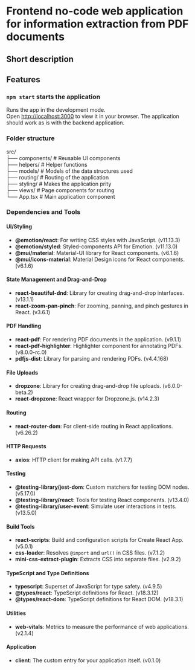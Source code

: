 # Frontend no-code web application for information extraction from PDF documents
## Short description

## Features


### `npm start` starts the application

Runs the app in the development mode.\
Open [http://localhost:3000](http://localhost:3000) to view it in your browser. The application should work as is with the backend application.

### Folder structure
src/ <br>
├── components/    # Reusable UI components<br>
├── helpers/       # Helper functions<br>
├── models/        # Models of the data structures used<br>
├── routing/       # Routing of the application<br>
├── styling/       # Makes the application prity<br>
├── views/         # Page components for routing<br>
└── App.tsx        # Main application component<br>


### Dependencies and Tools

#### UI/Styling
- **@emotion/react**: For writing CSS styles with JavaScript. (v11.13.3)
- **@emotion/styled**: Styled-components API for Emotion. (v11.13.0)
- **@mui/material**: Material-UI library for React components. (v6.1.6)
- **@mui/icons-material**: Material Design icons for React components. (v6.1.6)

#### State Management and Drag-and-Drop
- **react-beautiful-dnd**: Library for creating drag-and-drop interfaces. (v13.1.1)
- **react-zoom-pan-pinch**: For zooming, panning, and pinch gestures in React. (v3.6.1)

#### PDF Handling
- **react-pdf**: For rendering PDF documents in the application. (v9.1.1)
- **react-pdf-highlighter**: Highlighter component for annotating PDFs. (v8.0.0-rc.0)
- **pdfjs-dist**: Library for parsing and rendering PDFs. (v4.4.168)

#### File Uploads
- **dropzone**: Library for creating drag-and-drop file uploads. (v6.0.0-beta.2)
- **react-dropzone**: React wrapper for Dropzone.js. (v14.2.3)

#### Routing
- **react-router-dom**: For client-side routing in React applications. (v6.26.2)

#### HTTP Requests
- **axios**: HTTP client for making API calls. (v1.7.7)

#### Testing
- **@testing-library/jest-dom**: Custom matchers for testing DOM nodes. (v5.17.0)
- **@testing-library/react**: Tools for testing React components. (v13.4.0)
- **@testing-library/user-event**: Simulate user interactions in tests. (v13.5.0)

#### Build Tools
- **react-scripts**: Build and configuration scripts for Create React App. (v5.0.1)
- **css-loader**: Resolves `@import` and `url()` in CSS files. (v7.1.2)
- **mini-css-extract-plugin**: Extracts CSS into separate files. (v2.9.2)

#### TypeScript and Type Definitions
- **typescript**: Superset of JavaScript for type safety. (v4.9.5)
- **@types/react**: TypeScript definitions for React. (v18.3.12)
- **@types/react-dom**: TypeScript definitions for React DOM. (v18.3.1)

#### Utilities
- **web-vitals**: Metrics to measure the performance of web applications. (v2.1.4)

#### Application
- **client**: The custom entry for your application itself. (v0.1.0)





